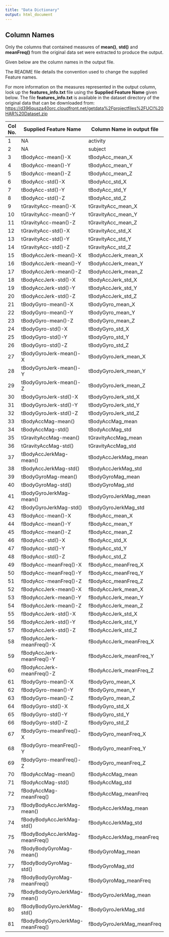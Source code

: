 ```yaml
---
title: "Data Dictionary"
output: html_document
---
```


## Column Names

Only the columns that contained measures of **mean()**, **std()** and **meanFreq()** from the original data set were extracted to produce the output.

Given below are the column names in the output file.

The README file details the convention used to change the supplied Feature names.

For more information on the measures represented in the output column, look up the **features_info.txt** file using the **Supplied Feature Name** given below. The file **features_info.txt** is available in the dataset directory of the original data that can be downloaded from: https://d396qusza40orc.cloudfront.net/getdata%2Fprojectfiles%2FUCI%20HAR%20Dataset.zip

Col No. | Supplied Feature Name | Column Name in output file
---- | ---- | ------
1|NA|activity
2|NA|subject
3|tBodyAcc-mean()-X|tBodyAcc_mean_X
4|tBodyAcc-mean()-Y|tBodyAcc_mean_Y
5|tBodyAcc-mean()-Z|tBodyAcc_mean_Z
6|tBodyAcc-std()-X|tBodyAcc_std_X
7|tBodyAcc-std()-Y|tBodyAcc_std_Y
8|tBodyAcc-std()-Z|tBodyAcc_std_Z
9|tGravityAcc-mean()-X|tGravityAcc_mean_X
10|tGravityAcc-mean()-Y|tGravityAcc_mean_Y
11|tGravityAcc-mean()-Z|tGravityAcc_mean_Z
12|tGravityAcc-std()-X|tGravityAcc_std_X
13|tGravityAcc-std()-Y|tGravityAcc_std_Y
14|tGravityAcc-std()-Z|tGravityAcc_std_Z
15|tBodyAccJerk-mean()-X|tBodyAccJerk_mean_X
16|tBodyAccJerk-mean()-Y|tBodyAccJerk_mean_Y
17|tBodyAccJerk-mean()-Z|tBodyAccJerk_mean_Z
18|tBodyAccJerk-std()-X|tBodyAccJerk_std_X
19|tBodyAccJerk-std()-Y|tBodyAccJerk_std_Y
20|tBodyAccJerk-std()-Z|tBodyAccJerk_std_Z
21|tBodyGyro-mean()-X|tBodyGyro_mean_X
22|tBodyGyro-mean()-Y|tBodyGyro_mean_Y
23|tBodyGyro-mean()-Z|tBodyGyro_mean_Z
24|tBodyGyro-std()-X|tBodyGyro_std_X
25|tBodyGyro-std()-Y|tBodyGyro_std_Y
26|tBodyGyro-std()-Z|tBodyGyro_std_Z
27|tBodyGyroJerk-mean()-X|tBodyGyroJerk_mean_X
28|tBodyGyroJerk-mean()-Y|tBodyGyroJerk_mean_Y
29|tBodyGyroJerk-mean()-Z|tBodyGyroJerk_mean_Z
30|tBodyGyroJerk-std()-X|tBodyGyroJerk_std_X
31|tBodyGyroJerk-std()-Y|tBodyGyroJerk_std_Y
32|tBodyGyroJerk-std()-Z|tBodyGyroJerk_std_Z
33|tBodyAccMag-mean()|tBodyAccMag_mean
34|tBodyAccMag-std()|tBodyAccMag_std
35|tGravityAccMag-mean()|tGravityAccMag_mean
36|tGravityAccMag-std()|tGravityAccMag_std
37|tBodyAccJerkMag-mean()|tBodyAccJerkMag_mean
38|tBodyAccJerkMag-std()|tBodyAccJerkMag_std
39|tBodyGyroMag-mean()|tBodyGyroMag_mean
40|tBodyGyroMag-std()|tBodyGyroMag_std
41|tBodyGyroJerkMag-mean()|tBodyGyroJerkMag_mean
42|tBodyGyroJerkMag-std()|tBodyGyroJerkMag_std
43|fBodyAcc-mean()-X|fBodyAcc_mean_X
44|fBodyAcc-mean()-Y|fBodyAcc_mean_Y
45|fBodyAcc-mean()-Z|fBodyAcc_mean_Z
46|fBodyAcc-std()-X|fBodyAcc_std_X
47|fBodyAcc-std()-Y|fBodyAcc_std_Y
48|fBodyAcc-std()-Z|fBodyAcc_std_Z
49|fBodyAcc-meanFreq()-X|fBodyAcc_meanFreq_X
50|fBodyAcc-meanFreq()-Y|fBodyAcc_meanFreq_Y
51|fBodyAcc-meanFreq()-Z|fBodyAcc_meanFreq_Z
52|fBodyAccJerk-mean()-X|fBodyAccJerk_mean_X
53|fBodyAccJerk-mean()-Y|fBodyAccJerk_mean_Y
54|fBodyAccJerk-mean()-Z|fBodyAccJerk_mean_Z
55|fBodyAccJerk-std()-X|fBodyAccJerk_std_X
56|fBodyAccJerk-std()-Y|fBodyAccJerk_std_Y
57|fBodyAccJerk-std()-Z|fBodyAccJerk_std_Z
58|fBodyAccJerk-meanFreq()-X|fBodyAccJerk_meanFreq_X
59|fBodyAccJerk-meanFreq()-Y|fBodyAccJerk_meanFreq_Y
60|fBodyAccJerk-meanFreq()-Z|fBodyAccJerk_meanFreq_Z
61|fBodyGyro-mean()-X|fBodyGyro_mean_X
62|fBodyGyro-mean()-Y|fBodyGyro_mean_Y
63|fBodyGyro-mean()-Z|fBodyGyro_mean_Z
64|fBodyGyro-std()-X|fBodyGyro_std_X
65|fBodyGyro-std()-Y|fBodyGyro_std_Y
66|fBodyGyro-std()-Z|fBodyGyro_std_Z
67|fBodyGyro-meanFreq()-X|fBodyGyro_meanFreq_X
68|fBodyGyro-meanFreq()-Y|fBodyGyro_meanFreq_Y
69|fBodyGyro-meanFreq()-Z|fBodyGyro_meanFreq_Z
70|fBodyAccMag-mean()|fBodyAccMag_mean
71|fBodyAccMag-std()|fBodyAccMag_std
72|fBodyAccMag-meanFreq()|fBodyAccMag_meanFreq
73|fBodyBodyAccJerkMag-mean()|fBodyAccJerkMag_mean
74|fBodyBodyAccJerkMag-std()|fBodyAccJerkMag_std
75|fBodyBodyAccJerkMag-meanFreq()|fBodyAccJerkMag_meanFreq
76|fBodyBodyGyroMag-mean()|fBodyGyroMag_mean
77|fBodyBodyGyroMag-std()|fBodyGyroMag_std
78|fBodyBodyGyroMag-meanFreq()|fBodyGyroMag_meanFreq
79|fBodyBodyGyroJerkMag-mean()|fBodyGyroJerkMag_mean
80|fBodyBodyGyroJerkMag-std()|fBodyGyroJerkMag_std
81|fBodyBodyGyroJerkMag-meanFreq()|fBodyGyroJerkMag_meanFreq
